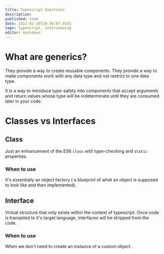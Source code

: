 ```yaml
---
title: Typescript Questions
description: 
published: true
date: 2022-03-26T20:36:07.914Z
tags: typescript, interviewing
editor: markdown
---
```


# What are generics?
They provide a way to create reusable components. They provide a way to make components work with any data type and not restrict to one data type. 

It is a way to introduce type-safety into components that accept arguments and return values whose type will be indeterminate until they are consumed later in your code. 

# Classes vs Interfaces
## Class
Just an enhancement of the ES6 `class` with type-checking and `static` properties. 
### When to use
It's essentially an object factory ( a blueprint of what an object is supposed to look like and then implemented). 
## Interface
Virtual structure that only exists within the context of typescript. Once code is transpiled to it's target language, interfaces will be stripped from the code. 
### When to use
When we don't need to create an instance of a custom object. 
